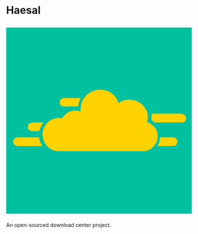 # Haesal
![Haesal Logo](https://github.com/HelloWorld017/Haesal/blob/master/public/resources/images/favicon.png)
----
An open-sourced download center project.
